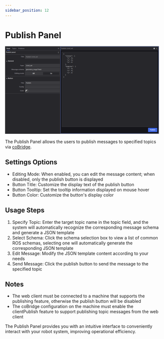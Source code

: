 ```yaml
---
sidebar_position: 12
---
```


# Publish Panel

![viz-12-1.png](../img/viz-12-1.png)

The Publish Panel allows the users to publish messages to specified topics via [coBridge](https://github.com/coscene-io/coBridge).

## Settings Options

- Editing Mode: When enabled, you can edit the message content; when disabled, only the publish button is displayed
- Button Title: Customize the display text of the publish button
- Button Tooltip: Set the tooltip information displayed on mouse hover
- Button Color: Customize the button's display color

## Usage Steps

1. Specify Topic: Enter the target topic name in the topic field, and the system will automatically recognize the corresponding message schema and generate a JSON template
2. Select Schema: Click the schema selection box to view a list of common ROS schemas, selecting one will automatically generate the corresponding JSON template
3. Edit Message: Modify the JSON template content according to your needs
4. Send Message: Click the publish button to send the message to the specified topic

## Notes

- The web client must be connected to a machine that supports the publishing feature, otherwise the publish button will be disabled
- The coBridge configuration on the machine must enable the clientPublish feature to support publishing topic messages from the web client

The Publish Panel provides you with an intuitive interface to conveniently interact with your robot system, improving operational efficiency.
